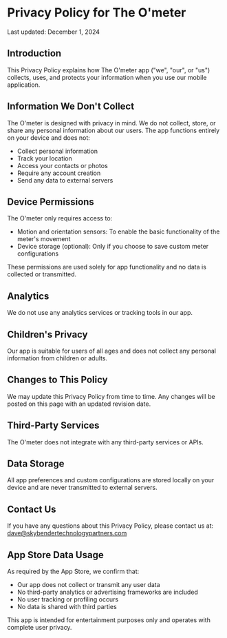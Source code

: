 # Privacy Policy for The O'meter

Last updated: December 1, 2024

## Introduction

This Privacy Policy explains how The O'meter app ("we", "our", or "us") collects, uses, and protects your information when you use our mobile application.

## Information We Don't Collect

The O'meter is designed with privacy in mind. We do not collect, store, or share any personal information about our users. The app functions entirely on your device and does not:
- Collect personal information
- Track your location
- Access your contacts or photos
- Require any account creation
- Send any data to external servers

## Device Permissions

The O'meter only requires access to:
- Motion and orientation sensors: To enable the basic functionality of the meter's movement
- Device storage (optional): Only if you choose to save custom meter configurations

These permissions are used solely for app functionality and no data is collected or transmitted.

## Analytics

We do not use any analytics services or tracking tools in our app.

## Children's Privacy

Our app is suitable for users of all ages and does not collect any personal information from children or adults.

## Changes to This Policy

We may update this Privacy Policy from time to time. Any changes will be posted on this page with an updated revision date.

## Third-Party Services

The O'meter does not integrate with any third-party services or APIs.

## Data Storage

All app preferences and custom configurations are stored locally on your device and are never transmitted to external servers.

## Contact Us

If you have any questions about this Privacy Policy, please contact us at:
dave@skybendertechnologypartners.com

## App Store Data Usage

As required by the App Store, we confirm that:
- Our app does not collect or transmit any user data
- No third-party analytics or advertising frameworks are included
- No user tracking or profiling occurs
- No data is shared with third parties

This app is intended for entertainment purposes only and operates with complete user privacy.
